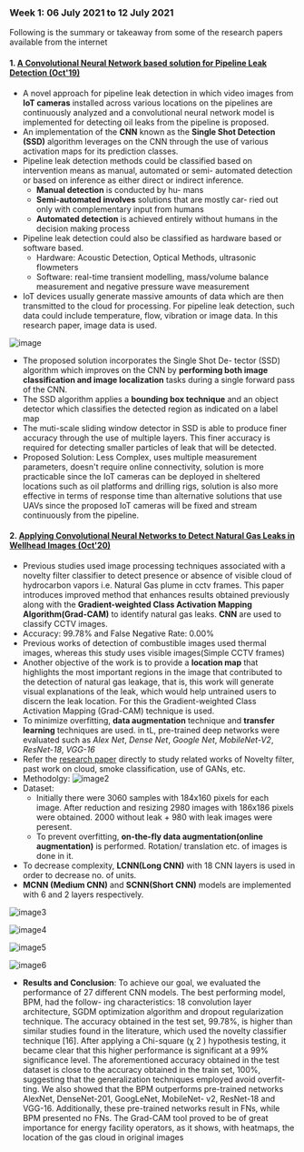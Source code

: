 ### Week 1: 06 July 2021 to 12 July 2021

Following is the summary or takeaway from some of the research papers available from the internet

#### 1. [A Convolutional Neural Network based solution for Pipeline Leak Detection (Oct'19)](https://github.com/sharvaree1921/TechMahindra/blob/main/Leakage%20Detection/AConvolutionalNeuralNetworkBasedSolutionforPipelineLeakDetection.pdf)

- A novel approach for pipeline leak detection
in which video images from **IoT cameras** installed across
various locations on the pipelines are continuously analyzed
and a convolutional neural network model is implemented for
detecting oil leaks from the pipeline is proposed.
- An implementation
of the **CNN** known as the **Single Shot Detection (SSD)**
algorithm leverages on the CNN through the use of
various activation maps for its prediction classes.
- Pipeline leak detection methods could be classified based
on intervention means as manual, automated or semi-
automated detection or based on inference as either direct or
indirect inference.
  - **__Manual detection__** is conducted by hu-
mans
  - **__Semi-automated involves__** solutions that are mostly car-
ried out only with complementary input from humans
  - **__Automated detection__** is achieved entirely without humans
in the decision making process
- Pipeline leak detection could also be classified as hardware
based or software based.
  - Hardware: Acoustic Detection, Optical Methods, ultrasonic flowmeters
  - Software: real-time
transient modelling, mass/volume balance measurement and negative pressure wave measurement
- IoT devices usually generate massive amounts of data
which are then transmitted to the cloud for processing. For
pipeline leak detection, such data could include temperature,
flow, vibration or image data. In this research paper, image data is used.

![image](https://github.com/sharvaree1921/TechMahindra/blob/main/Leakage%20Detection/Images/image.png)

- The proposed solution incorporates the Single Shot De-
tector (SSD) algorithm which improves on the CNN by **performing both image classification and image localization**
tasks during a single forward pass of the CNN.
- The SSD
algorithm applies a **bounding box technique** and an object
detector which classifies the detected region as indicated on
a label map
- The muti-scale sliding window
detector in SSD is able to produce finer accuracy through
the use of multiple layers. This finer accuracy is required for
detecting smaller particles of leak that will be detected.
- Proposed Solution: Less Complex, uses multiple measurement parameters, doesn't require online connectivity, solution is more practicable since the IoT
cameras can be deployed in sheltered locations such as oil
platforms and drilling rigs, solution is also more effective in terms
of response time than alternative solutions that use UAVs
since the proposed IoT cameras will be fixed and stream
continuously from the pipeline.

#### 2. [Applying Convolutional Neural Networks to Detect Natural Gas Leaks in Wellhead Images (Oct'20)](https://github.com/sharvaree1921/TechMahindra/blob/main/Leakage%20Detection/09226415.pdf)

- Previous studies used image processing techniques associated with a novelty filter classifier to detect presence or absence of visible cloud of hydrocarbon vapors i.e. Natural Gas plume in cctv frames. This paper introduces improved method that enhances results obtained previously along with the **Gradient-weighted Class Activation Mapping Algorithm(Grad-CAM)** to identify natural gas leaks. **CNN** are used to classify CCTV images.
- Accuracy: 99.78% and False Negative Rate: 0.00%
- Previous works of detection of combustible images used thermal images, whereas this study uses visible images(Simple CCTV frames)
- Another objective of the work is to provide a **location
map** that highlights the most important regions in the image
that contributed to the detection of natural gas leakage, that
is, this work will generate visual explanations of the leak,
which would help untrained users to discern the leak location.
For this the Gradient-weighted Class Activation
Mapping (Grad-CAM) technique is used.
- To minimize overfitting, **data augmentation** technique and **transfer learning** techniques are used. in tL, pre-trained deep networks were evaluated such as _Alex Net_, _Dense Net_, _Google Net_, _MobileNet-V2_, _ResNet-18_, _VGG-16_
- Refer the [research paper](https://github.com/sharvaree1921/TechMahindra/blob/main/Leakage%20Detection/09226415.pdf) directly to study related works of Novelty filter, past work on cloud, smoke classification, use of GANs, etc.
-  Methodolgy:
![image2](https://github.com/sharvaree1921/TechMahindra/blob/main/Leakage%20Detection/Images/Screenshot%20from%202021-07-06%2011-14-45.png)
- Dataset:
   - Initially there were 3060 samples with 184x160 pixels for each image. After reduction and resizing 2980 images with 186x186 pixels were obtained. 2000 without leak + 980 with leak images were peresent. 
   - To prevent overfitting, **on-the-fly data augmentation(online augmentation)** is performed. Rotation/ translation etc. of images is done in it.
- To decrease complexity, **LCNN(Long CNN)** with 18 CNN layers is used in order to decrease no. of units. 
- **MCNN (Medium CNN)** and **SCNN(Short CNN)** models are implemented with 6 and 2 layers respectively.

![image3](https://github.com/sharvaree1921/TechMahindra/blob/main/Leakage%20Detection/Images/Screenshot%20from%202021-07-06%2011-31-38.png)

![image4](https://github.com/sharvaree1921/TechMahindra/blob/main/Leakage%20Detection/Images/Screenshot%20from%202021-07-06%2011-33-43.png)

![image5](https://github.com/sharvaree1921/TechMahindra/blob/main/Leakage%20Detection/Images/Screenshot%20from%202021-07-06%2011-36-13.png)

![image6](https://github.com/sharvaree1921/TechMahindra/blob/main/Leakage%20Detection/Images/Screenshot%20from%202021-07-06%2011-41-46.png)

- **Results and Conclusion**: To achieve our
goal, we evaluated the performance of 27 different CNN
models. The best performing model, BPM, had the follow-
ing characteristics: 18 convolution layer architecture, SGDM
optimization algorithm and dropout regularization technique.
The accuracy obtained in the test set, 99.78%, is higher
than similar studies found in the literature, which used the
novelty classifier technique [16]. After applying a Chi-square
(χ 2 ) hypothesis testing, it became clear that this higher
performance is significant at a 99% significance level. The
aforementioned accuracy obtained in the test dataset is close
to the accuracy obtained in the train set, 100%, suggesting
that the generalization techniques employed avoid overfit-
ting. We also showed that the BPM outperforms pre-trained
networks AlexNet, DenseNet-201, GoogLeNet, MobileNet-
v2, ResNet-18 and VGG-16. Additionally, these pre-trained
networks result in FNs, while BPM presented no FNs. The
Grad-CAM tool proved to be of great importance for energy
facility operators, as it shows, with heatmaps, the location of
the gas cloud in original images
